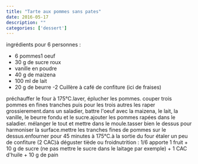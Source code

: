 ```yaml
---
title: "Tarte aux pommes sans pates"
date: 2016-05-17
description: ""
categories: ['dessert']
---
```

ingrédients pour 6 personnes :
- 6 pommes1 oeuf
- 30 g de sucre roux
- vanille en poudre
- 40 g de maizena
- 100 ml de lait
- 20 g de beurre
-2 Cuillère à café de confiture (ici de fraises)

préchauffer le four à 175°C.laver, éplucher les pommes. couper trois pommes en fines tranches puis pour les trois autres les raper grossierement.dans un saladier, battre l&#039;oeuf avec la maizena, le lait, la vanille, le beurre fondu et le sucre.ajouter les pommes rapées dans le saladier. mélanger le tout et mettre dans le moule.tasser bien le dessus pour harmoniser la surface.mettre les tranches fines de pommes sur le dessus.enfourner pour 45 minutes à 175°C.à la sortie du four étaler un peu de confiture (2 CAC)à déguster tiède ou froidnutrition : 1/6 apporte 1 fruit + 10 g de sucre (ne pas mettre le sucre dans le laitage par exemple) + 1 CAC d&#039;huile + 10 g de pain
  


                          
